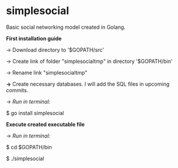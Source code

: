 # simplesocial
Basic social networking model created in Golang.

**First installation guide**

-> Download directory to '$GOPATH/src'

-> Create link of folder "simplesocialtmp" in directory '$GOPATH/bin'

-> Rename link "simplesocialtmp"

**->** Create necessary databases. I will add the SQL files in upcoming commits.

-> *Run in terminal:*

$ go install simplesocial

**Execute created executable file**

-> *Run in terminal:*

$ cd $GOPATH/bin

$ ./simplesocial
